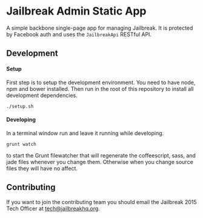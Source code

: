 # Jailbreak Admin Static App
A simple backbone single-page app for managing Jailbreak. It is protected by Facebook auth and uses the `JailbreakApi` RESTful API.


## Development
#### Setup
First step is to setup the development environment. You need to have node, npm and bower installed. Then run in the root of this repository to install all development dependencies.

```
./setup.sh
```

#### Developing
In a terminal window run and leave it running while developing.

```
grunt watch
```

to start the Grunt filewatcher that will regenerate the coffeescript, sass, and jade files whenever you change them. Otherwise when you change source files they will have no affect.

## Contributing
If you want to join the contributing team you should email the Jailbreak 2015 Tech Officer at tech@jailbreakhq.org.